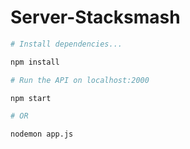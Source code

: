 # Server-Stacksmash

```bash
# Install dependencies...

npm install

# Run the API on localhost:2000

npm start

# OR

nodemon app.js
```
